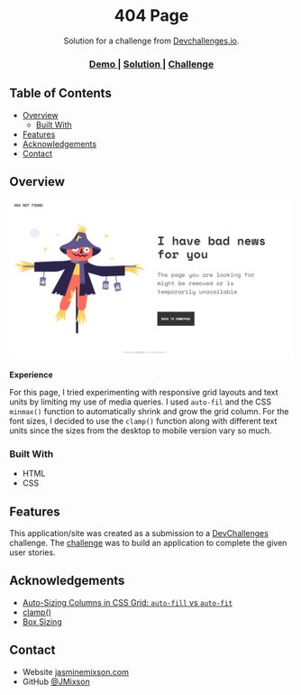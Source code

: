 <h1 align="center">404 Page</h1>

<div align="center">
   Solution for a challenge from  <a href="http://devchallenges.io" target="_blank">Devchallenges.io</a>.
</div>

<div align="center">
  <h3>
    <a href="https://{your-demo-link.your-domain}">
      Demo
    </a>
    <span> | </span>
    <a href="https://{your-url-to-the-solution}">
      Solution
    </a>
    <span> | </span>
    <a href="https://devchallenges.io/challenges/wBunSb7FPrIepJZAg0sY">
      Challenge
    </a>
  </h3>
</div>

<!-- TABLE OF CONTENTS -->

## Table of Contents

- [Overview](#overview)
  - [Built With](#built-with)
- [Features](#features)
- [Acknowledgements](#acknowledgements)
- [Contact](#contact)

<!-- OVERVIEW -->

## Overview

![screenshot](screenshot.png)

**Experience**

For this page, I tried experimenting with responsive grid layouts and text units by limiting my use of media queries. I used `auto-fil` and the CSS `minmax()` function to automatically shrink and grow the grid column. For the font sizes, I decided to use the `clamp()` function along with different text units since the sizes from the desktop to mobile version vary so much.

### Built With

- HTML
- CSS

## Features

<!-- List the features of your application or follow the template. Don't share the Figma file here :) -->

This application/site was created as a submission to a [DevChallenges](https://devchallenges.io/challenges) challenge. The [challenge](https://devchallenges.io/challenges/wBunSb7FPrIepJZAg0sY) was to build an application to complete the given user stories.

## Acknowledgements

- [Auto-Sizing Columns in CSS Grid: `auto-fill` vs `auto-fit`](https://css-tricks.com/auto-sizing-columns-css-grid-auto-fill-vs-auto-fit/)
- [clamp()](<https://developer.mozilla.org/en-US/docs/Web/CSS/clamp()>)
- [Box Sizing](https://css-tricks.com/box-sizing/)

## Contact

- Website [jasminemixson.com](https://jasminemixson.com)
- GitHub [@JMixson](https://{github.com/JMixson})
